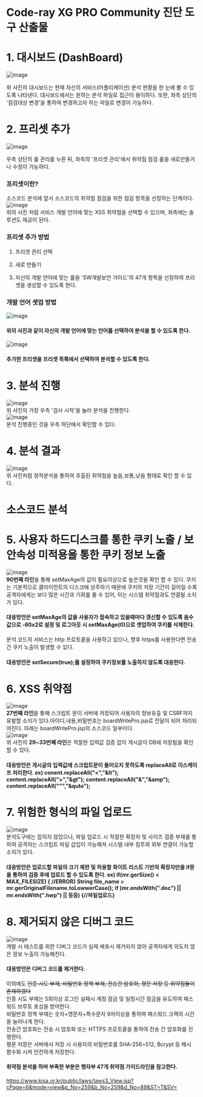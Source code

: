 Code-ray XG PRO Community 진단 도구 산출물
=================================================

# 1. 대시보드 (DashBoard) 
![image](https://user-images.githubusercontent.com/49786050/73178897-8c4b6b80-4155-11ea-828c-8b8017879142.png)  

위 사진의 대시보드는 현재 자신의 서비스(어플리케이션) 분석 현황을 한 눈에 볼 수 있도록 나타낸다.
대시보드에서는 원하는 분석 파일로 접근이 용이하다. 
또한, 좌측 상단의 '점검대상 변경'을 통하여 변경하고자 하는 파일로 변경이 가능하다.  

# 2. 프리셋 추가 

![image](https://user-images.githubusercontent.com/49786050/73179044-e5b39a80-4155-11ea-9134-1a814f467f03.png)  

우측 상단의 룰 관리를 누른 뒤, 좌측의 '프리셋 관리'에서 취약점 점검 룰을 새로만들거나 수정이 가능하다.  

### 프리셋이란? 
소스코드 분석에 앞서 소스코드의 취약점 점검을 위한 점검 항목을 선정하는 단계이다.  
![image](https://user-images.githubusercontent.com/49786050/73179300-6a9eb400-4156-11ea-8e26-05d65641a4c7.png)  
위의 사진 처럼 서비스 개발 언어에 맞는 XSS 취약점을 선택할 수 있으며, 좌측에는 솔루션도 제공이 된다.  

### 프리셋 추가 방법 
1. 프리셋 관리 선택  

2. 새로 만들기  

3. 자신의 개발 언어에 맞는 룰을 'SW개발보안 가이드'의 47개 항목을 선정하여 프리셋을 생성할 수 있도록 한다.  

### 개발 언어 셋업 방법 

![image](https://user-images.githubusercontent.com/49786050/73179546-fa446280-4156-11ea-94de-f9f1cc1ddf7b.png)  
#### 위의 사진과 같이 자신의 개발 언어에 맞는 언어를 선택하여 분석을 할 수 있도록 한다.  

![image](https://user-images.githubusercontent.com/49786050/73179612-1811c780-4157-11ea-86da-2d6fcccbb8c4.png)  
#### 추가한 프리셋을 프리셋 목록에서 선택하여 분석할 수 있도록 한다.  

# 3. 분석 진행
![image](https://user-images.githubusercontent.com/49786050/73179784-6f179c80-4157-11ea-8788-3259fa552852.png)  
위 사진의 가장 우측 '검사 시작'을 눌러 분석을 진행한다.  
![image](https://user-images.githubusercontent.com/49786050/73180047-da616e80-4157-11ea-9eda-8d2541f0de8c.png)  
분석 진행중인 것을 우측 하단에서 확인할 수 있다.  

# 4. 분석 결과
![image](https://user-images.githubusercontent.com/49786050/73180197-2f04e980-4158-11ea-9364-8e977e51b9cd.png)  
위 사진처럼 정적분석을 통하여 추출된 취약점을 높음,보통,낮음 형태로 확인 할 수 있다.  

소스코드 분석
==============
# 5. 사용자 하드디스크를 통한 쿠키 노출 / 보안속성 미적용을 통한 쿠키 정보 노출  
![image](https://user-images.githubusercontent.com/49786050/73180705-3678c280-4159-11ea-8458-8271fb0eda52.png)  
**90번째 라인**을 통해 setMaxAge의 값이 필요이상으로 높은것을 확인 할 수 있다.
쿠키는 기본적으로 클라이언트의 디스크에 상주하기 때문에 쿠키의 저장 기간이 길어질 수록 공격자에게는
보다 많은 시간과 기회를 줄 수 있어, 이는 시스템 취약점과도 연결될 소지가 있다.  
#### 대응방안은 setMaxAge의 값을 사용자가 접속하고 있을때마다 갱신할 수 있도록 음수 값으로 -60x2로 설정 및 로그아웃 시 setMaxAge(0)으로 셋업하여 쿠키를 삭제한다.  

분석 코드의 서비스는 http 프로토콜을 사용하고 있으나, 향후 https를 사용한다면 전송 간 쿠키 노출이 발생할 수 있다.  

#### 대응방안은 setSecure(true);를 설정하여 쿠키정보를 노출하지 않도록 대응한다.  

# 6. XSS 취약점
![image](https://user-images.githubusercontent.com/49786050/73182193-ee0ed400-415b-11ea-998f-c66719ea3e73.png)  
**27번째 라인**을 통해 스크립트 문이 서버에 저장되어 사용자의 정보유출 및 CSRF까지 유발할 소지가 있다.아이디,내용,비밀번호는 boardWritePro.jsp로 전달이 되어 처리되어진다. 아래는 boardWritePro.jsp의 소스코드 일부이다.  
![image](https://user-images.githubusercontent.com/49786050/73182320-33330600-415c-11ea-9eb2-8f94ecffef93.png)  
위 사진의 **29~33번째 라인**은 적절한 입력값 검증 없이 게시글이 DB에 저장됨을 확인할 수 있다.  

#### 대응방안은 게시글의 입력값에 스크립트문이 들어오지 못하도록 replaceAll로 이스케이프 처리한다. ex) conent.replaceAll("<","&lt"); content.replaceAll(">","&gt"); content.replaceAll("&","&amp"); content.replaceAll("\"","&quto");  

# 7. 위험한 형식의 파일 업로드
![image](https://user-images.githubusercontent.com/49786050/73183094-9d987600-415d-11ea-82d5-8644249dd6ae.png)  
분석도구에는 잡히지 않았으나, 파일 업로드 시 적절한 확장자 및 사이즈 검증 부재를 통하여 공격자는 스크립트 파일 삽입이 가능해져 시스템 내부 침투와 외부 연결이 가능할 소지가 있다.  
#### 대응방안은 업로드할 파일의 크기 제한 및 허용할 화이트 리스트 기반의 확장자만을 if문을 통하여 검증 후에 업로드 할 수 있도록 한다. ex) if(mr.gerSize() < MAX_FILESIZE) { //ERROR} String file_name = mr.gerOriginalFilename.toLowwerCase(); if (mr.endsWith(".doc") || mr.endsWith(".hwp") || 등등) {//파일업로드}

# 8. 제거되지 않은 디버그 코드
![image](https://user-images.githubusercontent.com/49786050/73184011-16e49880-415f-11ea-8007-14f42ad517ab.png)  
개발 시 테스트를 위한 디버그 코드가 실제 배포시 제거되지 않아 공격자에게 의도치 않은 정보 누출이 가능해진다.  

#### 대응방안은 디버그 코드를 제거한다.  

이외에도 ~~인증 시도 부재, 비밀번호 정책 부재, 전송간 암호화, 평문 저장 등 취약점들이 존재하였다~~  
인증 시도 부재는 5회이상 로그인 실패시 계정 잠금 및 일정시간 잠금을 유도하여 패스워드 브루토 포싱을 방어한다.  
비밀번호 정책 부재는 숫자+영문자+특수문자 9자이상을 통하여 패스워드 크랙의 시간을 늘어나게 한다.    
전송간 암호화는 전송 시 암호화 또는 HTTPS 프로토콜을 통하여 전송 간 암호화를 진행한다.  
평문 저장은 서버에서 저장 시 사용자의 비밀번호를 SHA-256~512, Bcrypt 등 해시 함수화 시켜 안전하게 저장한다.  

#### 취약점 분석을 하며 부족한 부분은 행자부 47개 취약점 가이드라인을 참고한다.
<https://www.kisa.or.kr/public/laws/laws3_View.jsp?cPage=6&mode=view&p_No=259&b_No=259&d_No=88&ST=T&SV=>  
